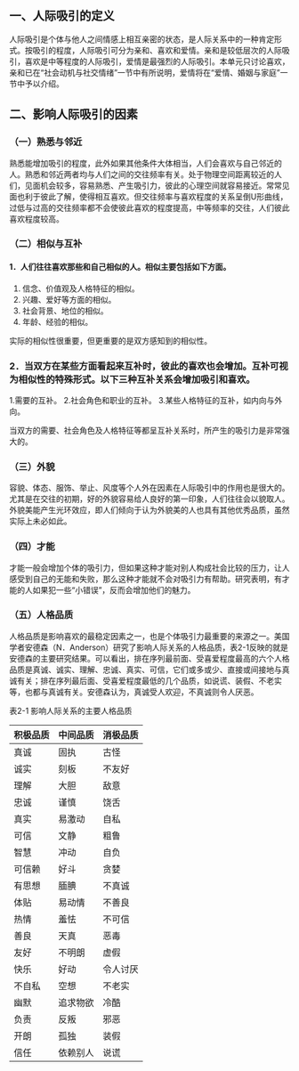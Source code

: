 
## 一、人际吸引的定义

人际吸引是个体与他人之间情感上相互亲密的状态，是人际关系中的一种肯定形式。按吸引的程度，人际吸引可分为亲和、喜欢和爱情。亲和是较低层次的人际吸引，喜欢是中等程度的人际吸引，爱情是最强烈的人际吸引。本单元只讨论喜欢，亲和已在“社会动机与社交情绪”一节中有所说明，爱情将在“爱情、婚姻与家庭”一节中予以介绍。

## 二、影响人际吸引的因素

### （一）熟悉与邻近

熟悉能增加吸引的程度，此外如果其他条件大体相当，人们会喜欢与自己邻近的人。熟悉和邻近两者均与人们之间的交往频率有关。处于物理空间距离较近的人们，见面机会较多，容易熟悉、产生吸引力，彼此的心理空间就容易接近。常常见面也利于彼此了解，使得相互喜欢。但交往频率与喜欢程度的关系呈倒U形曲线，过低与过高的交往频率都不会使彼此喜欢的程度提高，中等频率的交往，人们彼此喜欢程度较高。

### （二）相似与互补

#### 1．人们往往喜欢那些和自己相似的人。相似主要包括如下方面。

  1. 信念、价值观及人格特征的相似。
  2. 兴趣、爱好等方面的相似。
  3. 社会背景、地位的相似。
  4. 年龄、经验的相似。

实际的相似性很重要，但更重要的是双方感知到的相似性。

### 2．当双方在某些方面看起来互补时，彼此的喜欢也会增加。互补可视为相似性的特殊形式。以下三种互补关系会增加吸引和喜欢。

  1.需要的互补。
  2.社会角色和职业的互补。
  3.某些人格特征的互补，如内向与外向。

当双方的需要、社会角色及人格特征等都呈互补关系时，所产生的吸引力是非常强大的。

### （三）外貌

容貌、体态、服饰、举止、风度等个人外在因素在人际吸引中的作用也是很大的。尤其是在交往的初期，好的外貌容易给人良好的第一印象，人们往往会以貌取人。外貌美能产生光环效应，即人们倾向于认为外貌美的人也具有其他优秀品质，虽然实际上未必如此。

### （四）才能

才能一般会增加个体的吸引力，但如果这种才能对别人构成社会比较的压力，让人感受到自己的无能和失败，那么这种才能就不会对吸引力有帮助。研究表明，有才能的人如果犯一些“小错误”，反而会增加他们的魅力。

### （五）人格品质

人格品质是影响喜欢的最稳定因素之一，也是个体吸引力最重要的来源之一。美国学者安德森（N．Anderson）研究了影响人际关系的人格品质，表2-1反映的就是安德森的主要研究结果。可以看出，排在序列最前面、受喜爱程度最高的六个人格品质是真诚、诚实、理解、忠诚、真实、可信，它们或多或少、直接或间接地与真诚有关；排在序列最后面、受喜爱程度最低的几个品质，如说谎、装假、不老实等，也都与真诚有关。安德森认为，真诚受人欢迎，不真诚则令人厌恶。

表2-1 影响人际关系的主要人格品质

| 积极品质 | 中间品质 | 消极品质 |
| -------- | -------- | -------- |
| 真诚 | 固执 | 古怪 |
| 诚实 | 刻板 | 不友好 |
| 理解 | 大胆 | 敌意 |
| 忠诚 | 谨慎 | 饶舌 |
| 真实 | 易激动 | 自私 |
| 可信 | 文静 | 粗鲁 |
| 智慧 | 冲动 | 自负 |
| 可信赖 | 好斗 | 贪婪 |
| 有思想 | 腼腆 | 不真诚 |
| 体贴 | 易动情 | 不善良 |
| 热情 | 羞怯 | 不可信 |
| 善良 | 天真 | 恶毒 |
| 友好 | 不明朗 | 虚假 |
| 快乐 | 好动 | 令人讨厌 |
| 不自私 | 空想 | 不老实 |
| 幽默 | 追求物欲 | 冷酷 |
| 负责 | 反叛 | 邪恶 |
| 开朗 | 孤独 | 装假 |
| 信任 | 依赖别人 | 说谎 |
